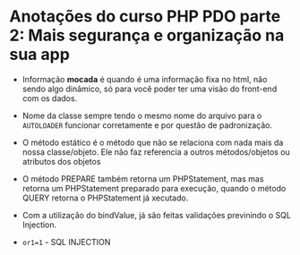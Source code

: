 # Anotações do curso PHP PDO parte 2: Mais segurança e organização na sua app

* Informação **mocada** é quando é uma informação fixa no html, não sendo algo dinâmico, só para você poder ter uma visão do front-end com os dados.

* Nome da classe sempre tendo o mesmo nome do arquivo para o `AUTOLOADER` funcionar corretamente e por questão de padronização.

* O método estático é o método que não se relaciona com nada mais da nossa classe/objeto. Ele não faz referencia a outros métodos/objetos ou atributos dos objetos

* O método PREPARE também retorna um PHPStatement, mas mas retorna um PHPStatement preparado para execução, quando o método QUERY retorna o PHPStatement já xecutado.

* Com a utilização do bindValue, já são feitas validações previnindo o SQL Injection.

* `or1=1` - SQL INJECTION
